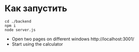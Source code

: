 # Как запустить

```
cd ./backend
npm i
node server.js
```

- Open two pages on different windows http://localhost:3001/
- Start using the calculator
